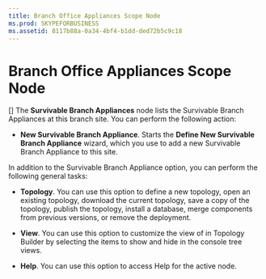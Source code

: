 ```yaml
---
title: Branch Office Appliances Scope Node
ms.prod: SKYPEFORBUSINESS
ms.assetid: 8117b88a-0a34-4bf4-b1dd-ded72b5c9c18
---
```



# Branch Office Appliances Scope Node
[]
The **Survivable Branch Appliances** node lists the Survivable Branch Appliances at this branch site. You can perform the following action:
  
    
    


- **New Survivable Branch Appliance**. Starts the **Define New Survivable Branch Appliance** wizard, which you use to add a new Survivable Branch Appliance to this site.
    
  

In addition to the Survivable Branch Appliance option, you can perform the following general tasks:
  
    
    


- **Topology**. You can use this option to define a new topology, open an existing topology, download the current topology, save a copy of the topology, publish the topology, install a database, merge components from previous versions, or remove the deployment.
    
  
- **View**. You can use this option to customize the view of in Topology Builder by selecting the items to show and hide in the console tree views.
    
  
- **Help**. You can use this option to access Help for the active node.
    
  

